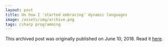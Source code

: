 ```yaml
---
layout: post
title: On how I 'started embracing' dynamic languages
image: /assets/img/archive.png
tags: csharp programming
---
```

This archived post was originally published on June 10, 2018. Read it [here](/alex.ciobanu.org/indexc344.html).
